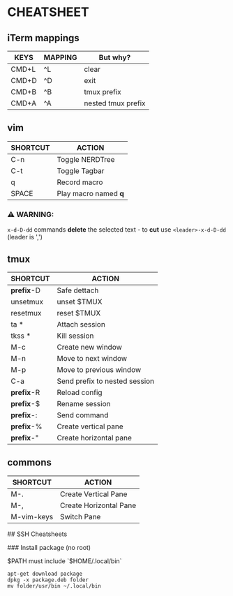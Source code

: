 # CHEATSHEET

## iTerm mappings

| KEYS | MAPPING | But why? |
| --- | --- | --- |
| CMD+L | ^L | clear |
| CMD+D | ^D | exit |
| CMD+B | ^B | tmux prefix |
| CMD+A | ^A | nested tmux prefix |

## vim

| SHORTCUT | ACTION |
| --- | --- |
| C-n | Toggle NERDTree |
| C-t | Toggle Tagbar |
| q | Record macro |
| SPACE | Play macro named **q** |

### :warning: WARNING:
`x-d-D-dd` commands **delete** the selected text - to **cut** use `<leader>-x-d-D-dd` (leader is ',')

## tmux

| SHORTCUT | ACTION |
| --- | --- |
| **prefix**-D | Safe dettach |
| unsetmux | unset $TMUX |
| resetmux | reset $TMUX |
| ta * | Attach session |
| tkss * | Kill session |
| M-c | Create new window |
| M-n | Move to next window |
| M-p | Move to previous window |
| C-a | Send prefix to nested session |
| **prefix**-R | Reload config |
| **prefix**-$ | Rename session |
| **prefix**-: | Send command |
| **prefix**-% | Create vertical pane |
| **prefix**-" | Create horizontal pane |

## commons

| SHORTCUT | ACTION |
| --- | --- |
| M-. | Create Vertical Pane |
| M-, | Create Horizontal Pane |
| M-vim-keys | Switch Pane |


## SSH Cheatsheets

### Install package (no root)

$PATH must include `$HOME/.local/bin`

```
apt-get download package
dpkg -x package.deb folder
mv folder/usr/bin ~/.local/bin
```
